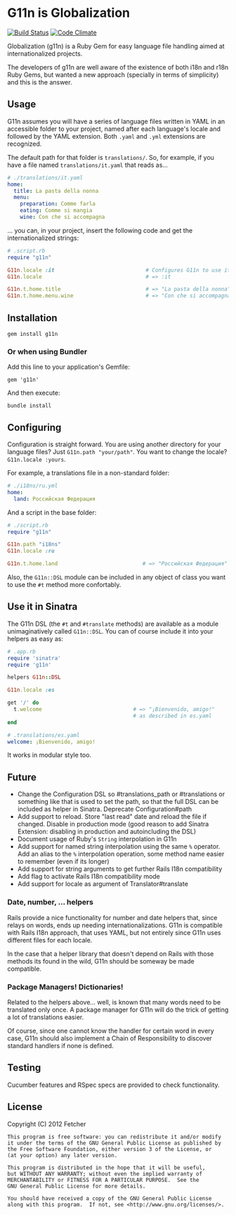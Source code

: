 # G11n is Globalization
[![Build Status](https://secure.travis-ci.org/Fetcher/g11n.png)](http://travis-ci.org/Fetcher/g11n) [![Code Climate](https://codeclimate.com/badge.png)](https://codeclimate.com/github/Fetcher/g11n)

Globalization (g11n) is a Ruby Gem for easy language file handling aimed at internationalized projects.

The developers of g11n are well aware of the existence of both i18n and r18n Ruby Gems, but wanted a new approach (specially in terms of simplicity) and this is the answer.

## Usage

G11n assumes you will have a series of language files written in YAML in an accessible folder to your project, named after each language's locale and followed by the YAML extension. Both `.yaml` and `.yml` extensions are recognized.

The default path for that folder is `translations/`. So, for example, if you have a file named `translations/it.yaml` that reads as...

```yaml
# ./translations/it.yaml
home:
  title: La pasta della nonna
  menu:
    preparation: Comme farla
    eating: Comme si mangia
    wine: Con che si accompagna
```

... you can, in your project, insert the following code and get the internationalized strings:

```ruby
# .script.rb
require "g11n"

G11n.locale :it                             # Configures G11n to use italian. Default is "en"
G11n.locale                                 # => :it

G11n.t.home.title                           # => "La pasta della nonna"
G11n.t.home.menu.wine                       # => "Con che si accompagna"
```
    
## Installation

    gem install g11n

### Or when using Bundler

Add this line to your application's Gemfile:

    gem 'g11n'

And then execute:

    bundle install

## Configuring

Configuration is straight forward. You are using another directory for your language files? Just `G11n.path "your/path"`. You want to change the locale? `G11n.locale :yours`.

For example, a translations file in a non-standard folder:

```yaml
# ./i18ns/ru.yml
home:
  land: Российская Федерация
```

And a script in the base folder:

```ruby
# ./script.rb
require "g11n"

G11n.path "i18ns"
G11n.locale :ru

G11n.t.home.land                           # => "Российская Федерация"
```

Also, the `G11n::DSL` module can be included in any object of class you want to use the `#t` method more confortably.

## Use it in Sinatra
The G11n DSL (the `#t` and `#translate` methods) are available as a module unimaginatively called `G11n::DSL`. You can of course include it into your helpers as easy as:

```ruby
# .app.rb
require 'sinatra'
require 'g11n'

helpers G11n::DSL

G11n.locale :es

get '/' do
  t.welcome                             # => "¡Bienvenido, amigo!" 
                                        # as described in es.yaml
end
```

```yaml
# .translations/es.yaml
welcome: ¡Bienvenido, amigo!
```

It works in modular style too.

## Future
- Change the Configuration DSL so #translations_path or #translations or something like that is used to set the path, so that the full DSL can be included as helper in Sinatra. Deprecate Configuration#path
- Add support to reload. Store "last read" date and reload the file if changed. Disable in production mode (good reason to add Sinatra Extension: disabling in production and autoincluding the DSL)
- Document usage of Ruby's `String` interpolation in G11n
- Add support for named string interpolation using the same `%` operator. Add an alias to the `%` interpolation operation, some method name easier to remember (even if its longer)
- Add support for string arguments to get further Rails I18n compatibility
- Add flag to activate Rails I18n compatibility mode
- Add support for locale as argument of Translator#translate

### Date, number, ... helpers
Rails provide a nice functionality for number and date helpers that, since relays on words, ends up needing internationalizations. G11n is compatible with Rails I18n approach, that uses YAML, but not entirely since G11n uses different files for each locale. 

In the case that a helper library that doesn't depend on Rails with those methods its found in the wild, G11n should be someway be made compatible.

### Package Managers! Dictionaries!
Related to the helpers above... well, is known that many words need to be translated only once. A package manager for G11n will do the trick of getting a lot of translations easier.

Of course, since one cannot know the handler for certain word in every case, G11n should also implement a Chain of Responsibility to discover standard handlers if none is defined.

## Testing

Cucumber features and RSpec specs are provided to check functionality.

## License

Copyright (C) 2012 Fetcher

    This program is free software: you can redistribute it and/or modify
    it under the terms of the GNU General Public License as published by
    the Free Software Foundation, either version 3 of the License, or
    (at your option) any later version.

    This program is distributed in the hope that it will be useful,
    but WITHOUT ANY WARRANTY; without even the implied warranty of
    MERCHANTABILITY or FITNESS FOR A PARTICULAR PURPOSE.  See the
    GNU General Public License for more details.

    You should have received a copy of the GNU General Public License
    along with this program.  If not, see <http://www.gnu.org/licenses/>.

